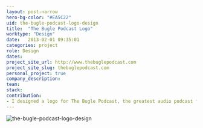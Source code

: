 ```yaml
---
layout: post-narrow
hero-bg-color: "#EA5C22"
uid: the-bugle-podcast-logo-design
title:  "The Bugle Podcast Logo"
worktype: "Design"
date:   2013-02-01 09:35:01
categories: project
role: Design
dates:
project_site_url: http://www.thebuglepodcast.com
project_site_slug: thebuglepodcast.com
personal_project: true
company_description:
team:
stack:
contribution:
- I designed a logo for The Bugle Podcast, the greatest audio podcast for a visual world starring Andy Zaltsman and John Oliver.
---
```


<div class="showcase">
	<img src="/img/the-bugle-podcast-logo-design/1.jpg" alt="the-bugle-podcast-logo-design">
</div>